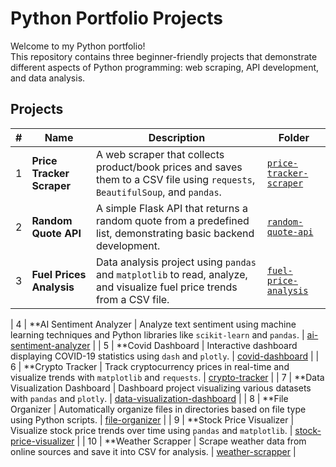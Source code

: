 # Python Portfolio Projects

Welcome to my Python portfolio!  
This repository contains three beginner-friendly projects that demonstrate different aspects of Python programming: web scraping, API development, and data analysis.

## Projects

| # | Name | Description | Folder |
|---|------|-------------|--------|
| 1 | **Price Tracker Scraper** | A web scraper that collects product/book prices and saves them to a CSV file using `requests`, `BeautifulSoup`, and `pandas`. | [`price-tracker-scraper`](./price-tracker-scrapper) |
| 2 | **Random Quote API** | A simple Flask API that returns a random quote from a predefined list, demonstrating basic backend development. | [`random-quote-api`](./random-quotes-api) |
| 3 | **Fuel Prices Analysis** | Data analysis project using `pandas` and `matplotlib` to read, analyze, and visualize fuel price trends from a CSV file. | [`fuel-price-analysis`](./fuel-prices-analysis) |

| 4 | **AI Sentiment Analyzer | Analyze text sentiment using machine learning techniques and Python libraries like `scikit-learn` and `pandas`. | [ai-sentiment-analyzer](./ai-sentiment-analyzer) |
| 5 | **Covid Dashboard | Interactive dashboard displaying COVID-19 statistics using `dash` and `plotly`. | [covid-dashboard](./covid-dashboard) |
| 6 | **Crypto Tracker | Track cryptocurrency prices in real-time and visualize trends with `matplotlib` and `requests`. | [crypto-tracker](./crypto-tracker) |
| 7 | **Data Visualization Dashboard | Dashboard project visualizing various datasets with `pandas` and `plotly`. | [data-visualization-dashboard](./data-visualization-dashboard) |
| 8 | **File Organizer | Automatically organize files in directories based on file type using Python scripts. | [file-organizer](./file-organizer) |
| 9 | **Stock Price Visualizer | Visualize stock price trends over time using `pandas` and `matplotlib`. | [stock-price-visualizer](./stock-price-visualizer) |
| 10 | **Weather Scrapper | Scrape weather data from online sources and save it into CSV for analysis. | [weather-scrapper](./weather-scrapper) |
